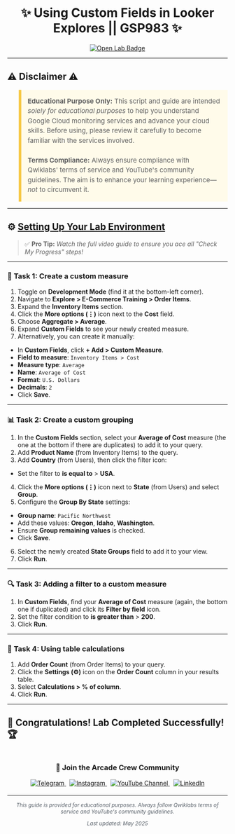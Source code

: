 <h1 align="center">
✨  Using Custom Fields in Looker Explores || GSP983 ✨
</h1>

<div align="center">
  <a href="https://www.cloudskillsboost.google/focuses/22212?parent=catalog" target="_blank" rel="noopener noreferrer">
    <img src="https://img.shields.io/badge/Open_Lab-Cloud_Skills_Boost-4285F4?style=for-the-badge&logo=google&logoColor=white&labelColor=34A853" alt="Open Lab Badge">
  </a>
</div>

---

## ⚠️ Disclaimer ⚠️

<blockquote style="background-color: #fffbea; border-left: 6px solid #f7c948; padding: 1em; font-size: 15px; line-height: 1.5;">
  <strong>Educational Purpose Only:</strong> This script and guide are intended <em>solely for educational purposes</em> to help you understand Google Cloud monitoring services and advance your cloud skills. Before using, please review it carefully to become familiar with the services involved.
  <br><br>
  <strong>Terms Compliance:</strong> Always ensure compliance with Qwiklabs' terms of service and YouTube's community guidelines. The aim is to enhance your learning experience—<em>not</em> to circumvent it.
</blockquote>

---

## ⚙️ <ins>Setting Up Your Lab Environment</ins>

> ✅ **Pro Tip:** *Watch the full video guide to ensure you ace all "Check My Progress" steps!*

---

### 🚀 **Task 1: Create a custom measure**

1.  Toggle on **Development Mode** (find it at the bottom-left corner).
2.  Navigate to **Explore > E-Commerce Training > Order Items**.
3.  Expand the **Inventory Items** section.
4.  Click the **More options (⋮)** icon next to the **Cost** field.
5.  Choose **Aggregate > Average**.
6.  Expand **Custom Fields** to see your newly created measure.
7.  Alternatively, you can create it manually:
  *   In **Custom Fields**, click **+ Add > Custom Measure**.
  *   **Field to measure**: `Inventory Items > Cost`
  *   **Measure type**: `Average`
  *   **Name**: `Average of Cost`
  *   **Format**: `U.S. Dollars`
  *   **Decimals**: `2`
  *   Click **Save**.

---

### 📊 **Task 2: Create a custom grouping**

1.  In the **Custom Fields** section, select your **Average of Cost** measure (the one at the bottom if there are duplicates) to add it to your query.
2.  Add **Product Name** (from Inventory Items) to the query.
3.  Add **Country** (from Users), then click the filter icon:
  *   Set the filter to **is equal to** > **USA**.
4.  Click the **More options (⋮)** icon next to **State** (from Users) and select **Group**.
5.  Configure the **Group By State** settings:
  *   **Group name**: `Pacific Northwest`
  *   Add these values: **Oregon**, **Idaho**, **Washington**.
  *   Ensure **Group remaining values** is checked.
  *   Click **Save**.
6.  Select the newly created **State Groups** field to add it to your view.
7.  Click **Run**.

---

### 🔍 **Task 3: Adding a filter to a custom measure**

1.  In **Custom Fields**, find your **Average of Cost** measure (again, the bottom one if duplicated) and click its **Filter by field** icon.
2.  Set the filter condition to **is greater than** > **200**.
3.  Click **Run**.

---

### 🧮 **Task 4: Using table calculations**

1.  Add **Order Count** (from Order Items) to your query.
2.  Click the **Settings (⚙️)** icon on the **Order Count** column in your results table.
3.  Select **Calculations > % of column**.
4.  Click **Run**.

---

## 🎉 **Congratulations! Lab Completed Successfully!** 🏆  

<div align="center" style="padding: 5px;">
  <h3>📱 Join the Arcade Crew Community</h3>
  
  <a href="https://t.me/arcadecrewupdates">
    <img src="https://img.shields.io/badge/Join-Telegram-26A5E4?style=for-the-badge&logo=telegram&logoColor=white" alt="Telegram">
  </a>
  &nbsp;
  <a href="https://www.instagram.com/arcade_crew/">
    <img src="https://img.shields.io/badge/Follow-Instagram-E4405F?style=for-the-badge&logo=instagram&logoColor=white" alt="Instagram">
  </a>
  &nbsp;
  <a href="https://www.youtube.com/@arcade_creww?sub_confirmation=1">
    <img src="https://img.shields.io/badge/Subscribe-Arcade%20Crew-FF0000?style=for-the-badge&logo=youtube&logoColor=white" alt="YouTube Channel">
  </a>
  &nbsp;
  <a href="https://www.linkedin.com/in/arcadecrew/">
    <img src="https://img.shields.io/badge/LINKEDIN-Arcade%20Crew-0077B5?style=for-the-badge&logo=linkedin&logoColor=white" alt="LinkedIn">
  </a>
</div>

---

<div align="center">
  <p style="font-size: 12px; color: #586069;">
    <em>This guide is provided for educational purposes. Always follow Qwiklabs terms of service and YouTube's community guidelines.</em>
  </p>
  <p style="font-size: 12px; color: #586069;">
    <em>Last updated: May 2025</em>
  </p>
</div>
